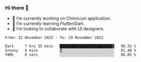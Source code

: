 ### Hi there 👋

<!--
**devcat37/devcat37** is a ✨ _special_ ✨ repository because its `README.md` (this file) appears on your GitHub profile.-->


- 🔭 I’m currently working on Chimicum application.
- 🌱 I’m currently learning Flutter/Dart.
- 👯 I’m looking to collaborate with UI designers.
<!-- - 🤔 I’m looking for help with ... -->

<!--START_SECTION:waka-->

```text
From: 22 November 2022 - To: 29 November 2022

Dart     7 hrs 35 mins   ████████████████████████▓   98.55 %
Groovy   6 mins          ▒░░░░░░░░░░░░░░░░░░░░░░░░   01.40 %
YAML     0 secs          ░░░░░░░░░░░░░░░░░░░░░░░░░   00.05 %
```

<!--END_SECTION:waka-->
